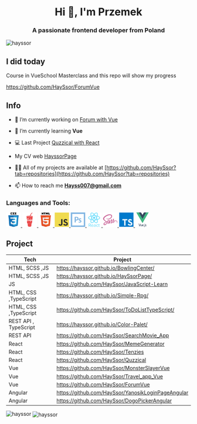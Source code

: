 
<h1 align="center">Hi 👋, I'm Przemek</h1>
<h3 align="center">A passionate frontend developer from Poland</h3>

<p align="left"> <img src="https://komarev.com/ghpvc/?username=hayssor&label=Profile%20views&color=0e75b6&style=flat" alt="hayssor" /> </p>

## I did today

Course in VueSchool Masterclass and this repo will show my progress 

https://github.com/HaySsor/ForumVue
##

## Info

- 🔭 I’m currently working on [Forum with Vue](https://github.com/HaySsor/ForumVue)

- 🌱 I’m currently learning **Vue**

- 💻 Last Project [Quzzical with React](https://github.com/HaySsor/QuzzicalReact)

- My CV web [HayssorPage](https://github.com/HaySsor/HaySsorPage)

- 👨‍💻 All of my projects are available at [https://github.com/HaySsor?tab=repositories](https://github.com/HaySsor?tab=repositories)

- 📫 How to reach me **Hayss007@gmail.com**


<p align="left">
</p>
<h3 align="left">Languages and Tools:</h3>
<p align="left"> <a href="https://www.w3schools.com/css/" target="_blank" rel="noreferrer"> <img src="https://raw.githubusercontent.com/devicons/devicon/master/icons/css3/css3-original-wordmark.svg" alt="css3" width="40" height="40"/> </a> <a href="https://gulpjs.com" target="_blank" rel="noreferrer"> <img src="https://raw.githubusercontent.com/devicons/devicon/master/icons/gulp/gulp-plain.svg" alt="gulp" width="40" height="40"/> </a> <a href="https://www.w3.org/html/" target="_blank" rel="noreferrer"> <img src="https://raw.githubusercontent.com/devicons/devicon/master/icons/html5/html5-original-wordmark.svg" alt="html5" width="40" height="40"/> </a> <a href="https://developer.mozilla.org/en-US/docs/Web/JavaScript" target="_blank" rel="noreferrer"> <img src="https://raw.githubusercontent.com/devicons/devicon/master/icons/javascript/javascript-original.svg" alt="javascript" width="40" height="40"/> </a> <a href="https://www.photoshop.com/en" target="_blank" rel="noreferrer"> <img src="https://raw.githubusercontent.com/devicons/devicon/master/icons/photoshop/photoshop-line.svg" alt="photoshop" width="40" height="40"/> </a> <a href="https://reactjs.org/" target="_blank" rel="noreferrer"> <img src="https://raw.githubusercontent.com/devicons/devicon/master/icons/react/react-original-wordmark.svg" alt="react" width="40" height="40"/> </a> <a href="https://sass-lang.com" target="_blank" rel="noreferrer"> <img src="https://raw.githubusercontent.com/devicons/devicon/master/icons/sass/sass-original.svg" alt="sass" width="40" height="40"/> </a> <a href="https://www.typescriptlang.org/" target="_blank" rel="noreferrer"> <img src="https://raw.githubusercontent.com/devicons/devicon/master/icons/typescript/typescript-original.svg" alt="typescript" width="40" height="40"/> </a> <a href="https://vuejs.org/" target="_blank" rel="noreferrer"> <img src="https://raw.githubusercontent.com/devicons/devicon/master/icons/vuejs/vuejs-original-wordmark.svg" alt="vuejs" width="40" height="40"/> </a> </p>

## Project
| Tech | Project |
| ----- | ------ |
| HTML, SCSS ,JS | https://hayssor.github.io/BowlingCenter/ |
| HTML, SCSS ,JS | https://hayssor.github.io/HaySsorPage/|
| JS |  https://github.com/HaySsor/JavaScript-Learn|
| HTML, CSS ,TypeScript |  https://hayssor.github.io/Simple-Rpg/|
| HTML, CSS ,TypeScript |  https://github.com/HaySsor/ToDoListTypeScript/|
| REST API , TypeScript | https://hayssor.github.io/Color-Palet/ |
| REST API | https://github.com/HaySsor/SearchMovie_App |
| React | https://github.com/HaySsor/MemeGenerator|
| React | https://github.com/HaySsor/Tenzies|
| React | https://github.com/HaySsor/Quzzical|
| Vue | https://github.com/HaySsor/MonsterSlayerVue|
| Vue | https://github.com/HaySsor/Travel_app_Vue|
| Vue | https://github.com/HaySsor/ForumVue|
| Angular | https://github.com/HaySsor/YanosikLoginPageAngular|
| Angular | https://github.com/HaySsor/DogoPickerAngular|

<p><img align="left" src="https://github-readme-stats.vercel.app/api/top-langs?username=hayssor&show_icons=true&locale=en&layout=compact" alt="hayssor" /></p>

<p>&nbsp;<img align="center" src="https://github-readme-stats.vercel.app/api?username=hayssor&show_icons=true&locale=en" alt="hayssor" /></p>
